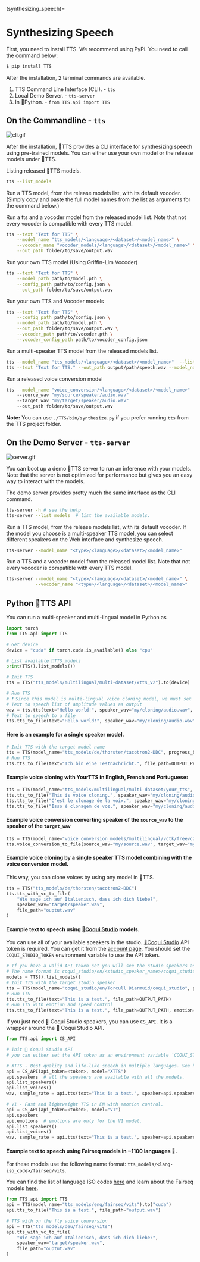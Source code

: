 (synthesizing_speech)=
# Synthesizing Speech

First, you need to install TTS. We recommend using PyPi. You need to call the command below:

```bash
$ pip install TTS
```

After the installation, 2 terminal commands are available.

1. TTS Command Line Interface (CLI). - `tts`
2. Local Demo Server. - `tts-server`
3. In 🐍Python. - `from TTS.api import TTS`

## On the Commandline - `tts`
![cli.gif](https://github.com/coqui-ai/TTS/raw/main/images/tts_cli.gif)

After the installation, 🐸TTS provides a CLI interface for synthesizing speech using pre-trained models. You can either use your own model or the release models under 🐸TTS.

Listing released 🐸TTS models.

```bash
tts --list_models
```

Run a TTS model, from the release models list, with its default vocoder. (Simply copy and paste the full model names from the list as arguments for the command below.)

Run a tts and a vocoder model from the released model list. Note that not every vocoder is compatible with every TTS model.

```bash
tts --text "Text for TTS" \
    --model_name "tts_models/<language>/<dataset>/<model_name>" \
    --vocoder_name "vocoder_models/<language>/<dataset>/<model_name>" \
    --out_path folder/to/save/output.wav
```

Run your own TTS model (Using Griffin-Lim Vocoder)

```bash
tts --text "Text for TTS" \
    --model_path path/to/model.pth \
    --config_path path/to/config.json \
    --out_path folder/to/save/output.wav
```

Run your own TTS and Vocoder models

```bash
tts --text "Text for TTS" \
    --config_path path/to/config.json \
    --model_path path/to/model.pth \
    --out_path folder/to/save/output.wav \
    --vocoder_path path/to/vocoder.pth \
    --vocoder_config_path path/to/vocoder_config.json
```

Run a multi-speaker TTS model from the released models list.

```bash
tts --model_name "tts_models/<language>/<dataset>/<model_name>"  --list_speaker_idxs  # list the possible speaker IDs.
tts --text "Text for TTS." --out_path output/path/speech.wav --model_name "tts_models/<language>/<dataset>/<model_name>"  --speaker_idx "<speaker_id>"
```

Run a released voice conversion model

```bash
tts --model_name "voice_conversion/<language>/<dataset>/<model_name>"
    --source_wav "my/source/speaker/audio.wav"
    --target_wav "my/target/speaker/audio.wav"
    --out_path folder/to/save/output.wav
```

**Note:** You can use ```./TTS/bin/synthesize.py``` if you prefer running ```tts``` from the TTS project folder.

## On the Demo Server - `tts-server`

 <!-- <img src="https://raw.githubusercontent.com/coqui-ai/TTS/main/images/demo_server.gif" height="56"/> -->
![server.gif](https://github.com/coqui-ai/TTS/raw/main/images/demo_server.gif)

You can boot up a demo 🐸TTS server to run an inference with your models. Note that the server is not optimized for performance
but gives you an easy way to interact with the models.

The demo server provides pretty much the same interface as the CLI command.

```bash
tts-server -h # see the help
tts-server --list_models  # list the available models.
```

Run a TTS model, from the release models list, with its default vocoder.
If the model you choose is a multi-speaker TTS model, you can select different speakers on the Web interface and synthesize
speech.

```bash
tts-server --model_name "<type>/<language>/<dataset>/<model_name>"
```

Run a TTS and a vocoder model from the released model list. Note that not every vocoder is compatible with every TTS model.

```bash
tts-server --model_name "<type>/<language>/<dataset>/<model_name>" \
           --vocoder_name "<type>/<language>/<dataset>/<model_name>"
```

## Python 🐸TTS API

You can run a multi-speaker and multi-lingual model in Python as

```python
import torch
from TTS.api import TTS

# Get device
device = "cuda" if torch.cuda.is_available() else "cpu"

# List available 🐸TTS models
print(TTS().list_models())

# Init TTS
tts = TTS("tts_models/multilingual/multi-dataset/xtts_v2").to(device)

# Run TTS
# ❗ Since this model is multi-lingual voice cloning model, we must set the target speaker_wav and language
# Text to speech list of amplitude values as output
wav = tts.tts(text="Hello world!", speaker_wav="my/cloning/audio.wav", language="en")
# Text to speech to a file
tts.tts_to_file(text="Hello world!", speaker_wav="my/cloning/audio.wav", language="en", file_path="output.wav")
```

#### Here is an example for a single speaker model.

```python
# Init TTS with the target model name
tts = TTS(model_name="tts_models/de/thorsten/tacotron2-DDC", progress_bar=False)
# Run TTS
tts.tts_to_file(text="Ich bin eine Testnachricht.", file_path=OUTPUT_PATH)
```

#### Example voice cloning with YourTTS in English, French and Portuguese:

```python
tts = TTS(model_name="tts_models/multilingual/multi-dataset/your_tts", progress_bar=False).to("cuda")
tts.tts_to_file("This is voice cloning.", speaker_wav="my/cloning/audio.wav", language="en", file_path="output.wav")
tts.tts_to_file("C'est le clonage de la voix.", speaker_wav="my/cloning/audio.wav", language="fr", file_path="output.wav")
tts.tts_to_file("Isso é clonagem de voz.", speaker_wav="my/cloning/audio.wav", language="pt", file_path="output.wav")
```

#### Example voice conversion converting speaker of the `source_wav` to the speaker of the `target_wav`

```python
tts = TTS(model_name="voice_conversion_models/multilingual/vctk/freevc24", progress_bar=False).to("cuda")
tts.voice_conversion_to_file(source_wav="my/source.wav", target_wav="my/target.wav", file_path="output.wav")
```

#### Example voice cloning by a single speaker TTS model combining with the voice conversion model.

This way, you can clone voices by using any model in 🐸TTS.

```python
tts = TTS("tts_models/de/thorsten/tacotron2-DDC")
tts.tts_with_vc_to_file(
    "Wie sage ich auf Italienisch, dass ich dich liebe?",
    speaker_wav="target/speaker.wav",
    file_path="ouptut.wav"
)
```

#### Example text to speech using [🐸Coqui Studio](https://coqui.ai) models.

You can use all of your available speakers in the studio.
[🐸Coqui Studio](https://coqui.ai) API token is required. You can get it from the [account page](https://coqui.ai/account).
You should set the `COQUI_STUDIO_TOKEN` environment variable to use the API token.

```python
# If you have a valid API token set you will see the studio speakers as separate models in the list.
# The name format is coqui_studio/en/<studio_speaker_name>/coqui_studio
models = TTS().list_models()
# Init TTS with the target studio speaker
tts = TTS(model_name="coqui_studio/en/Torcull Diarmuid/coqui_studio", progress_bar=False)
# Run TTS
tts.tts_to_file(text="This is a test.", file_path=OUTPUT_PATH)
# Run TTS with emotion and speed control
tts.tts_to_file(text="This is a test.", file_path=OUTPUT_PATH, emotion="Happy", speed=1.5)
```

If you just need 🐸 Coqui Studio speakers, you can use `CS_API`. It is a wrapper around the 🐸 Coqui Studio API.

```python
from TTS.api import CS_API

# Init 🐸 Coqui Studio API
# you can either set the API token as an environment variable `COQUI_STUDIO_TOKEN` or pass it as an argument.

# XTTS - Best quality and life-like speech in multiple languages. See https://docs.coqui.ai/reference/samples_xtts_create for supported languages.
api = CS_API(api_token=<token>, model="XTTS")
api.speakers  # all the speakers are available with all the models.
api.list_speakers()
api.list_voices()
wav, sample_rate = api.tts(text="This is a test.", speaker=api.speakers[0].name, emotion="Happy", language="en", speed=1.5)

# V1 - Fast and lightweight TTS in EN with emotion control.
api = CS_API(api_token=<token>, model="V1")
api.speakers
api.emotions  # emotions are only for the V1 model.
api.list_speakers()
api.list_voices()
wav, sample_rate = api.tts(text="This is a test.", speaker=api.speakers[0].name, emotion="Happy", speed=1.5)
```

#### Example text to speech using **Fairseq models in ~1100 languages** 🤯.
For these models use the following name format: `tts_models/<lang-iso_code>/fairseq/vits`.

You can find the list of language ISO codes [here](https://dl.fbaipublicfiles.com/mms/tts/all-tts-languages.html) and learn about the Fairseq models [here](https://github.com/facebookresearch/fairseq/tree/main/examples/mms).

```python
from TTS.api import TTS
api = TTS(model_name="tts_models/eng/fairseq/vits").to("cuda")
api.tts_to_file("This is a test.", file_path="output.wav")

# TTS with on the fly voice conversion
api = TTS("tts_models/deu/fairseq/vits")
api.tts_with_vc_to_file(
    "Wie sage ich auf Italienisch, dass ich dich liebe?",
    speaker_wav="target/speaker.wav",
    file_path="ouptut.wav"
)
```
